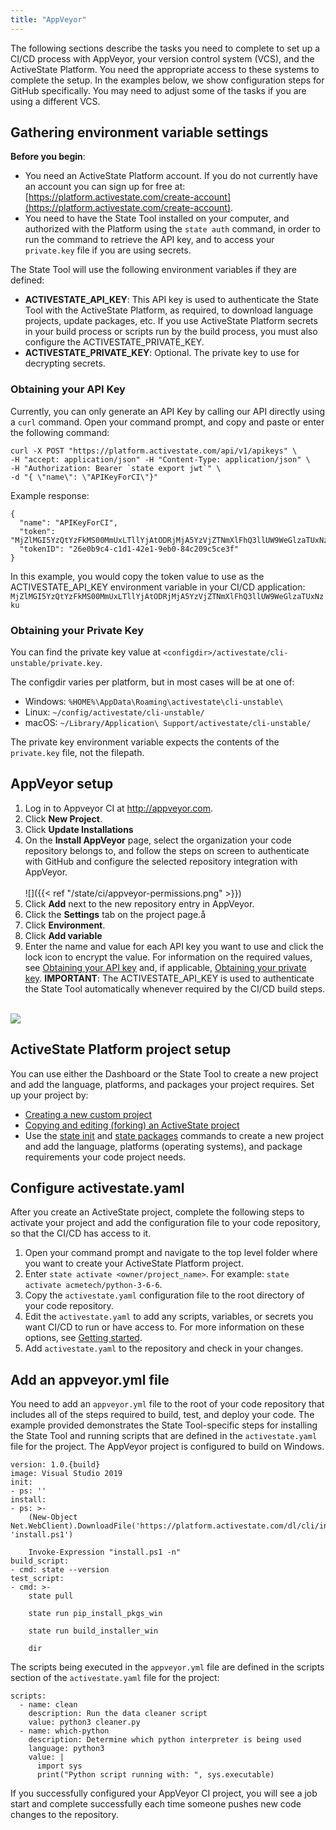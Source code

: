 ```yaml
---
title: "AppVeyor"
---
```


The following sections describe the tasks you need to complete to set up a CI/CD process with AppVeyor, your version control system (VCS), and the ActiveState Platform. You need the appropriate access to these systems to complete the setup. In the examples below, we show configuration steps for GitHub specifically. You may need to adjust some of the tasks if you are using a different VCS. 

## Gathering environment variable settings

**Before you begin**: 

* You need an ActiveState Platform account. If you do not currently have an account you can sign up for free at: [https://platform.activestate.com/create-account](https://platform.activestate.com/create-account). 
* You need to have the State Tool installed on your computer, and authorized with the Platform using the `state auth` command, in order to run the command to retrieve the API key, and to access your `private.key` file if you are using secrets.

The State Tool will use the following environment variables if they are defined:

* **ACTIVESTATE_API_KEY**: This API key is used to authenticate the State Tool with the ActiveState Platform, as required, to download language projects, update packages, etc. If you use ActiveState Platform secrets in your build process or scripts run by the build process, you must also configure the ACTIVESTATE_PRIVATE_KEY.
* **ACTIVESTATE_PRIVATE_KEY**: Optional. The private key to use for decrypting secrets.

### Obtaining your API Key

Currently, you can only generate an API Key by calling our API directly using a `curl` command. Open your command prompt, and copy and paste or enter the following command: 

```text
curl -X POST "https://platform.activestate.com/api/v1/apikeys" \
-H "accept: application/json" -H "Content-Type: application/json" \
-H "Authorization: Bearer `state export jwt`" \
-d "{ \"name\": \"APIKeyForCI\"}"
```

Example response:

```text
{
  "name": "APIKeyForCI",
  "token": "MjZlMGI5YzQtYzFkMS00MmUxLTllYjAtODRjMjA5YzVjZTNmXlFhQ3llUW9WeGlzaTUxNzku",
  "tokenID": "26e0b9c4-c1d1-42e1-9eb0-84c209c5ce3f"
}
```

In this example, you would copy the token value to use as the ACTIVESTATE_API_KEY environment variable in your CI/CD application: `MjZlMGI5YzQtYzFkMS00MmUxLTllYjAtODRjMjA5YzVjZTNmXlFhQ3llUW9WeGlzaTUxNzku`

### Obtaining your Private Key

You can find the private key value at `<configdir>/activestate/cli-unstable/private.key`.

The configdir varies per platform, but in most cases will be at one of:

* Windows: `%HOME%\AppData\Roaming\activestate\cli-unstable\`
* Linux: `~/config/activestate/cli-unstable/`
* macOS: `~/Library/Application\ Support/activestate/cli-unstable/`

The private key environment variable expects the contents of the `private.key` file, not the filepath.

## AppVeyor setup

1. Log in to Appveyor CI at http://appveyor.com.
2. Click **New Project**.
3. Click **Update Installations**
4. On the **Install AppVeyor** page, select the organization your code repository belongs to, and follow the steps on screen to authenticate with GitHub and configure the selected repository integration with AppVeyor.<br><br>![]({{< ref "/state/ci/appveyor-permissions.png" >}})
5. Click **Add** next to the new repository entry in AppVeyor.
6. Click the **Settings** tab on the project page.å
7. Click **Environment**.
8. Click **Add variable**
9. Enter the name and value for each API key you want to use and click the lock icon to encrypt the value. For information on the required values, see [Obtaining your API key](#obtaining-your-api-key) and, if applicable, [Obtaining your private key](#obtaining-your-private-key).
    **IMPORTANT**: The ACTIVESTATE_API_KEY is used to authenticate the State Tool automatically whenever required by the CI/CD build steps.<br><br>

![](/state/ci/appveyor-api-key.png)


## ActiveState Platform project setup

You can use either the Dashboard or the State Tool to create a new project and add the language, platforms, and packages your project requires. Set up your project by:
    
* [Creating a new custom project](/projects/custom)
* [Copying and editing (forking) an ActiveState project](/projects/forks)
* Use the [state init](/state/commands/init) and [state packages](/state/commands/packages) commands to create a new project and add the language, platforms (operating systems), and package requirements your code project needs. 

## Configure activestate.yaml

After you create an ActiveState project, complete the following steps to activate your project and add the configuration file to your code repository, so that the CI/CD has access to it.

1. Open your command prompt and navigate to the top level folder where you want to create your ActiveState Platform project.
2. Enter `state activate <owner/project_name>`. For example: `state activate acmetech/python-3-6-6`.
3. Copy the `activestate.yaml` configuration file to the root directory of your code repository.
4. Edit the `activestate.yaml` to add any scripts, variables, or secrets you want CI/CD to run or have access to. For more information on these options, see [Getting started](/state/start.htm).
5. Add `activestate.yaml` to the repository and check in your changes.

## Add an appveyor.yml file

You need to add an `appveyor.yml` file to the root of your code repository that includes all of the steps required to build, test, and deploy your code. The example provided demonstrates the State Tool-specific steps for installing the State Tool and running scripts that are defined in the `activestate.yaml` file for the project. The AppVeyor project is configured to build on Windows.

```text
version: 1.0.{build}
image: Visual Studio 2019
init:
- ps: ''
install:
- ps: >-
    (New-Object Net.WebClient).DownloadFile('https://platform.activestate.com/dl/cli/install.ps1', 'install.ps1')
    
    Invoke-Expression "install.ps1 -n"
build_script:
- cmd: state --version
test_script:
- cmd: >-
    state pull

    state run pip_install_pkgs_win

    state run build_installer_win

    dir
```

The scripts being executed in the `appveyor.yml` file are defined in the scripts section of the `activestate.yaml` file for the project:

```text
scripts:
  - name: clean
    description: Run the data cleaner script
    value: python3 cleaner.py
  - name: which-python
    description: Determine which python interpreter is being used
    language: python3
    value: |
      import sys
      print("Python script running with: ", sys.executable)
```

If you successfully configured your AppVeyor CI project, you will see a job start and complete successfully each time someone pushes new code changes to the repository.
